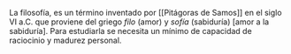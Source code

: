 La filosofía, es un término inventado por [[Pitágoras de Samos]] en el siglo VI a.C. que proviene del griego *filo* (amor) y *sofía* (sabiduría) [amor a la sabiduría].
Para estudiarla se necesita un mínimo de capacidad de raciocinio y madurez personal. 

